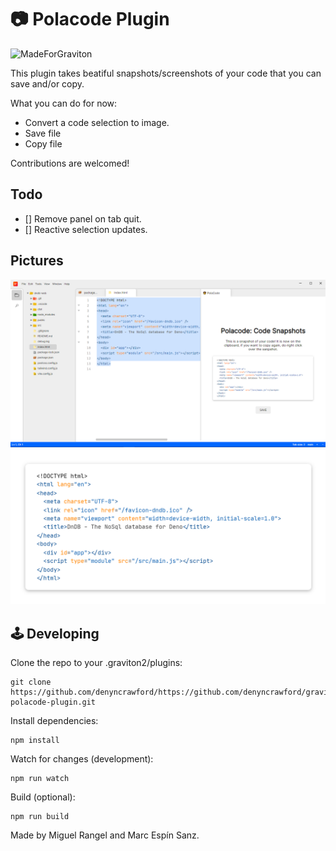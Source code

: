 # 📷 Polacode Plugin

![MadeForGraviton](https://raw.githubusercontent.com/Graviton-Code-Editor/website/master/src/badges/made_for_graviton.svg?sanitize=true)

This plugin takes beatiful snapshots/screenshots of your code that you can save and/or copy.

What you can do for now:

* Convert a code selection to image.
* Save file
* Copy file

Contributions are welcomed!

## Todo
* [] Remove panel on tab quit.
* [] Reactive selection updates.

## Pictures

![Example](/assets/1.png)
![Example](/assets/2.png)

## 🕹 Developing
Clone the repo to your .graviton2/plugins:
```shell
git clone https://github.com/denyncrawford/https://github.com/denyncrawford/graviton-polacode-plugin.git 
```

Install dependencies:
```shell
npm install
```

Watch for changes (development):
```shell
npm run watch
```

Build (optional):
```shell
npm run build
```

Made by Miguel Rangel and Marc Espín Sanz.